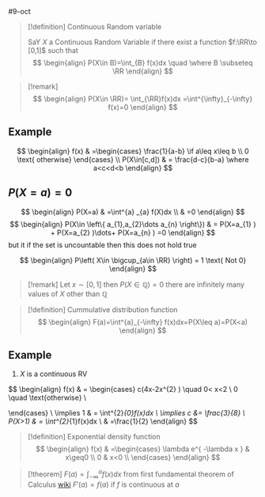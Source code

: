 #9-oct
> [!definition] Continuous Random variable
> 
> SaY $X$ a Continuous Random Variable if there exist a function $f:\RR\to [0,1]$ such that
$$
\begin{align}
P(X\in B)=\int_{B} f(x)dx \quad \where B \subseteq \RR
\end{align}
$$


> [!remark] 
$$
\begin{align}
P(X\in \RR)= \int_{\RR}f(x)dx =\int^{\infty}_{-\infty} f(x)=0
\end{align}
$$

## Example 

$$
\begin{align}
f(x) & =\begin{cases}
\frac{1}{a-b} \if a\leq x\leq b \\
0 \text{ otherwise}
\end{cases} \\
P(X\in[c,d]) & = \frac{d-c}{b-a} \where a<c<d<b
\end{align}
$$

## $P(X=a)=0$

$$
\begin{align}
P(X=a) & =\int^{a} _{a} f(X)dx \\
 & =0
\end{align}
$$
$$
\begin{align}
P(X\in \left\{ a_{1},a_{2}\dots a_{n} \right\}) & = P(X=a_{1} ) + P(X=a_{2} )\dots+ P(X=a_{n} ) =0 
\end{align}
$$
but it if the set is uncountable then this does not hold true 

$$
\begin{align}
P\left( X\in \bigcup_{a\in \RR} \right) = 1 \text{ Not 0}
\end{align}
$$

> [!remark] 
> Let $x\sim [0,1]$ then $P(X\in \mathbb{Q})=0$ there are infinitely many values of $X$ other than $\mathbb{Q}$ 


> [!definition] Cummulative distribution function
$$
\begin{align}
F(a)=\int^{a}_{-\infty} f(x)dx=P(X\leq a)=P(X<a)
\end{align}
$$

## Example 

 1. $X$ is a continuous RV



$$
\begin{align}
f(x) & = \begin{cases}
c(4x-2x^{2} ) \quad 0< x<2 \\
0 \quad \text{otherwise} \\

 \end{cases} \\
 \implies 1 & = \int^{2}_{0}f(x)dx \\
	 \implies c &= \frac{3}{8} \\
P(X>1) & = \int^{2}_{1}f(x)dx \\
 & =\frac{1}{2} 
\end{align}
$$
> [!definition] Exponential density function
$$
\begin{align}
f(x) & =\begin{cases}
\lambda e^{ -\lambda x } & x\geq0 \\
0 & x<0 \\
\end{cases} 
\end{align}
$$


> [!theorem] 
> $F(a)=\int^{a}_{-\infty} f(x)dx$
> from first fundamental theorem of Calculus [wiki](https://en.wikipedia.org/wiki/Fundamental_theorem_of_calculus)
> $F'(a)=f(a)$ if $f$ is continuous at $a$
